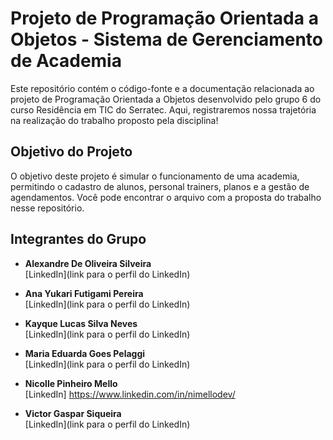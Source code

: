 # Projeto de Programação Orientada a Objetos - Sistema de Gerenciamento de Academia

Este repositório contém o código-fonte e a documentação relacionada ao projeto de Programação Orientada a Objetos desenvolvido pelo grupo 6 do curso Residência em TIC do Serratec. Aqui, registraremos nossa trajetória na realização do trabalho proposto pela disciplina!

## Objetivo do Projeto

O objetivo deste projeto é simular o funcionamento de uma academia, permitindo o cadastro de alunos, personal trainers, planos e a gestão de agendamentos. Você pode encontrar o arquivo com a proposta do trabalho nesse repositório.

## Integrantes do Grupo

- **Alexandre De Oliveira Silveira**  
  [LinkedIn](link para o perfil do LinkedIn)

- **Ana Yukari Futigami Pereira**  
  [LinkedIn](link para o perfil do LinkedIn)

- **Kayque Lucas Silva Neves**  
  [LinkedIn](link para o perfil do LinkedIn)

- **Maria Eduarda Goes Pelaggi**  
  [LinkedIn](link para o perfil do LinkedIn)

- **Nicolle Pinheiro Mello**  
  [LinkedIn] https://www.linkedin.com/in/nimellodev/

- **Victor Gaspar Siqueira**  
  [LinkedIn](link para o perfil do LinkedIn)
